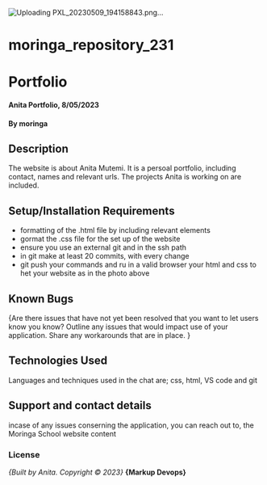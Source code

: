 ![Uploading PXL_20230509_194158843.png…]()
# moringa_repository_231
# Portfolio
#### Anita Portfolio, 8/05/2023
#### By **moringa**
## Description
The website is about Anita Mutemi. It is a persoal portfolio, including contact, names and relevant urls. The projects Anita is working on are included.
## Setup/Installation Requirements
* formatting of the .html file by including relevant elements
* gormat the .css file for the set up of the website
* ensure you use an external git and in the ssh path
* in git make at least 20 commits, with every change
* git push your commands and ru in a valid browser your html and css to het your website as in the photo above
## Known Bugs
{Are there issues that have not yet been resolved that you want to let users know you know? Outline any issues that would impact use of your application. Share any workarounds that are in place. }
## Technologies Used
Languages and techniques used in the chat are; css, html, VS code and git
## Support and contact details
incase of any issues conserning the application, you can reach out to, the Moringa School website content
### License
*{Built by Anita. Copyright © 2023}* **{Markup Devops}**

